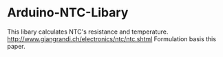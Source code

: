 # Arduino-NTC-Libary
This libary calculates NTC's resistance and temperature.
http://www.giangrandi.ch/electronics/ntc/ntc.shtml
Formulation basis this paper.
